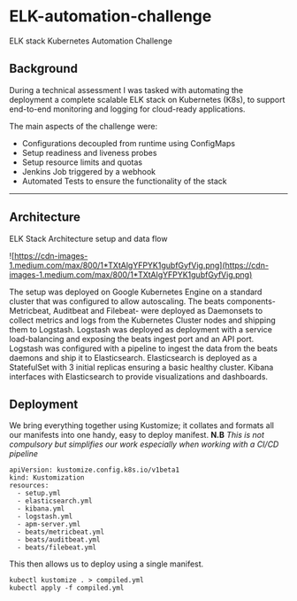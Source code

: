 # ELK-automation-challenge
ELK stack Kubernetes Automation Challenge

## Background

During a technical assessment I was tasked with automating the deployment a complete scalable ELK stack on Kubernetes (K8s), to support end-to-end monitoring and logging for cloud-ready applications.

The main aspects of the challenge were:

- Configurations decoupled from runtime using ConfigMaps
- Setup readiness and liveness probes
- Setup resource limits and quotas
- Jenkins Job triggered by a webhook
- Automated Tests to ensure the functionality of the stack

---

## Architecture

ELK Stack Architecture setup and data flow

![https://cdn-images-1.medium.com/max/800/1*TXtAlgYFPYK1gubfGyfVig.png](https://cdn-images-1.medium.com/max/800/1*TXtAlgYFPYK1gubfGyfVig.png)


The setup was deployed on Google Kubernetes Engine on a standard cluster that was configured to allow autoscaling. The beats components-Metricbeat, Auditbeat and Filebeat- were deployed as Daemonsets to collect metrics and logs from the Kubernetes Cluster nodes and shipping them to Logstash. Logstash was deployed as deployment with a service load-balancing and exposing the beats ingest port and an API port. Logstash was configured with a pipeline to ingest the data from the beats daemons and ship it to Elasticsearch. Elasticsearch is deployed as a StatefulSet with 3 initial replicas ensuring a basic healthy cluster. Kibana interfaces with Elasticsearch to provide visualizations and dashboards.

## Deployment
We bring everything together using Kustomize; it collates and formats all our manifests into one handy, easy to deploy manifest. **N.B** _This is not compulsory but simplifies our work especially when working with a CI/CD pipeline_ 
```
apiVersion: kustomize.config.k8s.io/v1beta1
kind: Kustomization
resources:
  - setup.yml
  - elasticsearch.yml
  - kibana.yml
  - logstash.yml
  - apm-server.yml
  - beats/metricbeat.yml
  - beats/auditbeat.yml
  - beats/filebeat.yml
```
This then allows us to deploy using a single manifest.
```
kubectl kustomize . > compiled.yml
kubectl apply -f compiled.yml
```